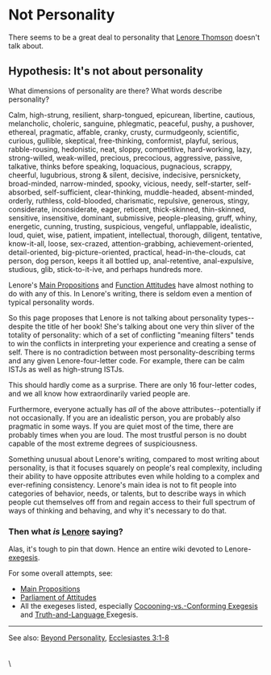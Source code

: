 # Not Personality

There seems to be a great deal to personality that [Lenore Thomson](https://web.archive.org/web/20051119065129/http://greenlightwiki.com/lenore-exegesis/Lenore_Thomson) doesn't talk about.

## Hypothesis: It's not about personality

What dimensions of personality are there? What words describe personality?

Calm, high-strung, resilient, sharp-tongued, epicurean, libertine, cautious, melancholic, choleric, sanguine, phlegmatic, peaceful, pushy, a pushover, ethereal, pragmatic, affable, cranky, crusty, curmudgeonly, scientific, curious, gullible, skeptical, free-thinking, conformist, playful, serious, rabble-rousing, hedonistic, neat, sloppy, competitive, hard-working, lazy, strong-willed, weak-willed, precious, precocious, aggressive, passive, talkative, thinks before speaking, loquacious, pugnacious, scrappy, cheerful, lugubrious, strong & silent, decisive, indecisive, persnickety, broad-minded, narrow-minded, spooky, vicious, needy, self-starter, self-absorbed, self-sufficient, clear-thinking, muddle-headed, absent-minded, orderly, ruthless, cold-blooded, charismatic, repulsive, generous, stingy, considerate, inconsiderate, eager, reticent, thick-skinned, thin-skinned, sensitive, insensitive, dominant, submissive, people-pleasing, gruff, whiny, energetic, cunning, trusting, suspicious, vengeful, unflappable, idealistic, loud, quiet, wise, patient, impatient, intellectual, thorough, diligent, tentative, know-it-all, loose, sex-crazed, attention-grabbing, achievement-oriented, detail-oriented, big-picture-oriented, practical, head-in-the-clouds, cat person, dog person, keeps it all bottled up, anal-retentive, anal-expulsive, studious, glib, stick-to-it-ive, and perhaps hundreds more.

Lenore's [Main Propositions](../../fundamentals/main-propositions/) and [Function Attitudes](../../fundamentals/function-attitude/) have almost nothing to do with any of this. In Lenore's writing, there is seldom even a mention of typical personality words.

So this page proposes that Lenore is not talking about personality types--despite the title of her book! She's talking about one very thin sliver of the totality of personality: which of a set of conflicting "meaning filters" tends to win the conflicts in interpreting your experience and creating a sense of self. There is no contradiction between most personality-describing terms and any given Lenore-four-letter code. For example, there can be calm ISTJs as well as high-strung ISTJs.

This should hardly come as a surprise. There are only 16 four-letter codes, and we all know how extraordinarily varied people are.

Furthermore, everyone actually has _all_ of the above attributes--potentially if not occasionally. If you are an idealistic person, you are probably also pragmatic in some ways. If you are quiet most of the time, there are probably times when you are loud. The most trustful person is no doubt capable of the most extreme degrees of suspiciousness.

Something unusual about Lenore's writing, compared to most writing about personality, is that it focuses squarely on people's real complexity, including their ability to have opposite attributes even while holding to a complex and ever-refining consistency. Lenore's main idea is not to fit people into categories of behavior, needs, or talents, but to describe ways in which people cut themselves off from and regain access to their full spectrum of ways of thinking and behaving, and why it's necessary to do that.

### Then what _is_ [Lenore](https://web.archive.org/web/20051119065129/http://greenlightwiki.com/lenore-exegesis/Lenore) saying?

Alas, it's tough to pin that down. Hence an entire wiki devoted to Lenore-[exegesis](../exegesis/).

For some overall attempts, see:

* [Main Propositions](../../fundamentals/main-propositions/)
* [Parliament of Attitudes](../parliament-of-attitudes.md)
* All the exegeses listed, especially [Cocooning-vs.-Conforming Exegesis](../cocooning-vs.-conforming.md) and [Truth-and-Language ](../truth-and-language.md)Exegesis.

***

See also: [Beyond Personality](https://web.archive.org/web/20051119065129/http://greenlightwiki.com/lenore-exegesis/Beyond_Personality), [Ecclesiastes 3:1-8](https://web.archive.org/web/20051119065129/http://www.blueletterbible.org/cgi-bin/tools/printer-friendly.pl?book=Ecc\&chapter=3\&startv=1\&endv=8\&version=kjv\&Go.x=33\&Go.y=12)\
\
\
\
